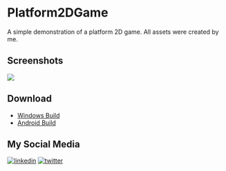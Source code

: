 
# Platform2DGame

A simple demonstration of a platform 2D game. All assets were created by me.


## Screenshots

![](https://github.com/juniorcorreia28/Platform2DGame/blob/master/2DPlatformGame.gif)

## Download

- [Windows Build](https://drive.google.com/file/d/1ErFcMg_rNsbob9QCJWNyiEf3BYWc3F5X/view?usp=sharing)
- [Android Build](https://drive.google.com/file/d/1K3xulxyKquk3Nu_gsfd_sLIwxLj67Z6i/view?usp=sharing)

## My Social Media
[![linkedin](https://img.shields.io/badge/linkedin-0A66C2?style=for-the-badge&logo=linkedin&logoColor=white)](https://www.linkedin.com/in/reginaldo-junior-230b97196)
[![twitter](https://img.shields.io/badge/twitter-1DA1F2?style=for-the-badge&logo=twitter&logoColor=white)](https://twitter.com/juniorcorreia28)

